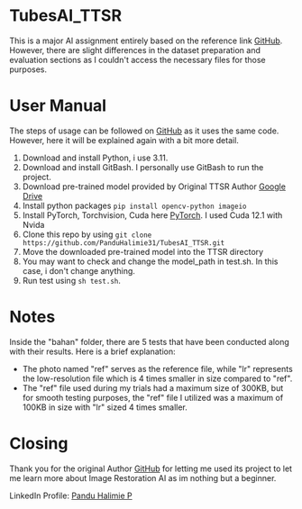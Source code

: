 # TubesAI_TTSR
This is a major AI assignment entirely based on the reference link [GitHub](https://github.com/researchmm/TTSR). However, there are slight differences in the dataset preparation and evaluation sections as I couldn't access the necessary files for those purposes.

# User Manual
The steps of usage can be followed on [GitHub](https://github.com/researchmm/TTSR) as it uses the same code. However, here it will be explained again with a bit more detail.

1. Download and install Python, i use 3.11.
2. Download and install GitBash. I personally use GitBash to run the project.
3. Download pre-trained model provided by Original TTSR Author [Google Drive](https://drive.google.com/drive/folders/1CTm-r3hSbdYVCySuQ27GsrqXhhVOS-qh?usp=sharing)
4. Install python packages `pip install opencv-python imageio`
5. Install PyTorch, Torchvision, Cuda here [PyTorch](https://pytorch.org/get-started/locally/). I used Cuda 12.1 with Nvida 
6. Clone this repo by using `git clone https://github.com/PanduHalimie31/TubesAI_TTSR.git`
7. Move the downloaded pre-trained model into the TTSR directory
8. You may want to check and change the model_path in test.sh. In this case, i don't change anything.
9. Run test using `sh test.sh`.

# Notes
Inside the "bahan" folder, there are 5 tests that have been conducted along with their results. Here is a brief explanation:
- The photo named "ref" serves as the reference file, while "lr" represents the low-resolution file which is 4 times smaller in size compared to "ref".
- The "ref" file used during my trials had a maximum size of 300KB, but for smooth testing purposes, the "ref" file I utilized was a maximum of 100KB in size with "lr" sized 4 times smaller.

# Closing
Thank you for the original Author [GitHub](https://github.com/researchmm/TTSR) for letting me used its project to let me learn more about Image Restoration AI as im nothing but a beginner.

LinkedIn Profile:
[Pandu Halimie P](https://www.linkedin.com/in/pandu-halimie-prahatama-53818a19a/)
